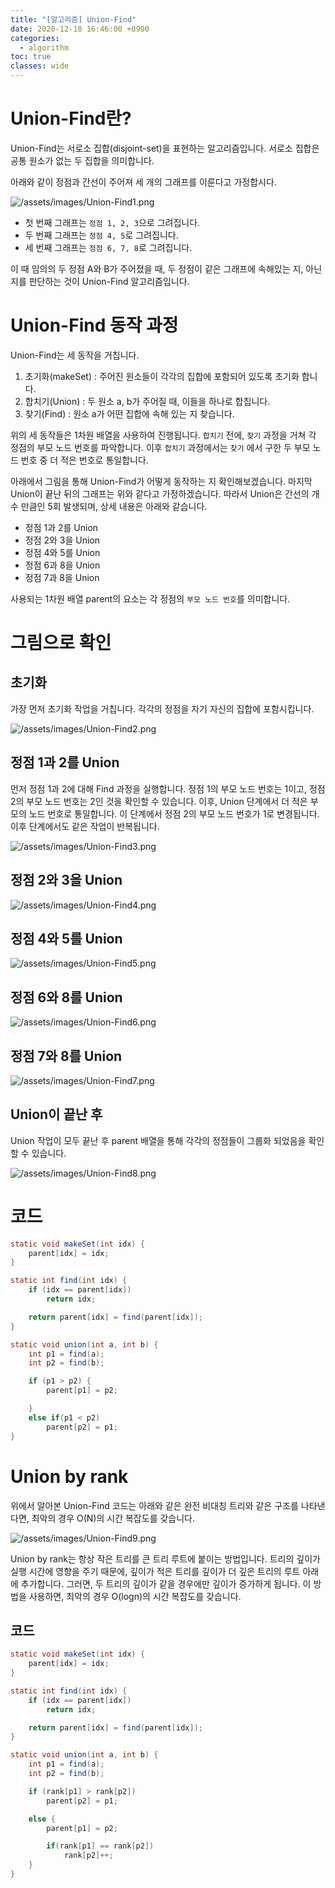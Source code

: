 ```yaml
---
title: "[알고리즘] Union-Find"
date: 2020-12-18 16:46:00 +0900
categories:
  - algorithm
toc: true
classes: wide
---
```


# Union-Find란?

Union-Find는 서로소 집합(disjoint-set)을 표현하는 알고리즘입니다. 서로소 집합은 공통 원소가 없는 두 집합을 의미합니다.

아래와 같이 정점과 간선이 주어져 세 개의 그래프를 이룬다고 가정합시다.

![/assets/images/Union-Find1.png](/assets/images/Union-Find1.png)

- 첫 번째 그래프는 `정점 1, 2, 3`으로 그려집니다.
- 두 번째 그래프는 `정점 4, 5`로 그려집니다.
- 세 번째 그래프는 `정점 6, 7, 8`로 그려집니다.

이 때 임의의 두 정점 A와 B가 주어졌을 때, 두 정점이 같은 그래프에 속해있는 지, 아닌지를 판단하는 것이 Union-Find 알고리즘입니다.

# Union-Find 동작 과정

Union-Find는 세 동작을 거칩니다.

1. 초기화(makeSet) : 주어진 원소들이 각각의 집합에 포함되어 있도록 초기화 합니다.
2. 합치기(Union) : 두 원소 a, b가 주어질 때, 이들을 하나로 합칩니다.
3. 찾기(Find) : 원소 a가 어떤 집합에 속해 있는 지 찾습니다.

위의 세 동작들은 1차원 배열을 사용하여 진행됩니다. `합치기` 전에, `찾기` 과정을 거쳐 각 정점의 부모 노드 번호를 파악합니다. 이후 `합치기` 과정에서는 `찾기` 에서 구한 두 부모 노드 번호 중 더 적은 번호로 통일합니다.

아래에서 그림을 통해 Union-Find가 어떻게 동작하는 지 확인해보겠습니다. 마지막 Union이 끝난 뒤의 그래프는 위와 같다고 가정하겠습니다. 따라서 Union은 간선의 개수 만큼인 5회 발생되며, 상세 내용은 아래와 같습니다.

- 정점 1과 2를 Union
- 정점 2와 3을 Union
- 정점 4와 5를 Union
- 정점 6과 8을 Union
- 정점 7과 8을 Union

사용되는 1차원 배열 parent의 요소는 각 정점의 `부모 노드 번호`를 의미합니다.

# 그림으로 확인

## 초기화

가장 먼저 초기화 작업을 거칩니다. 각각의 정점을 자기 자신의 집합에 포함시킵니다.

![/assets/images/Union-Find2.png](/assets/images/Union-Find2.png)

## 정점 1과 2를 Union

먼저 정점 1과 2에 대해 Find 과정을 실행합니다. 정점 1의 부모 노드 번호는 1이고, 정점 2의 부모 노드 번호는 2인 것을 확인할 수 있습니다. 이후, Union 단계에서 더 적은 부모의 노드 번호로 통일합니다. 이 단계에서 정점 2의 부모 노드 번호가 1로 변경됩니다. 이후 단계에서도 같은 작업이 반복됩니다.

![/assets/images/Union-Find3.png](/assets/images/Union-Find3.png)

## 정점 2와 3을 Union

![/assets/images/Union-Find4.png](/assets/images/Union-Find4.png)

## 정점 4와 5를 Union

![/assets/images/Union-Find5.png](/assets/images/Union-Find5.png)

## 정점 6와 8를 Union

![/assets/images/Union-Find6.png](/assets/images/Union-Find6.png)

## 정점 7와 8를 Union

![/assets/images/Union-Find7.png](/assets/images/Union-Find7.png)

## Union이 끝난 후

Union 작업이 모두 끝난 후 parent 배열을 통해 각각의 정점들이 그룹화 되었음을 확인할 수 있습니다.

![/assets/images/Union-Find8.png](/assets/images/Union-Find8.png)

# 코드

```java
static void makeSet(int idx) {
	parent[idx] = idx;
}

static int find(int idx) {
	if (idx == parent[idx])
		return idx;

	return parent[idx] = find(parent[idx]);
}

static void union(int a, int b) {
	int p1 = find(a);
	int p2 = find(b);

	if (p1 > p2) {
		parent[p1] = p2;

	}
	else if(p1 < p2)
		parent[p2] = p1;
}
```

# Union by rank

위에서 알아본 Union-Find 코드는 아래와 같은 완전 비대칭 트리와 같은 구조를 나타낸다면, 최악의 경우 O(N)의 시간 복잡도를 갖습니다.

![/assets/images/Union-Find9.png](/assets/images/Union-Find9.png)

Union by rank는 항상 작은 트리를 큰 트리 루트에 붙이는 방법입니다. 트리의 깊이가 실행 시간에 영향을 주기 때문에, 깊이가 적은 트리를 깊이가 더 깊은 트리의 루트 아래에 추가합니다. 그러면, 두 트리의 깊이가 같을 경우에만 깊이가 증가하게 됩니다. 이 방법을 사용하면, 최악의 경우 O(logn)의 시간 복잡도를 갖습니다.

## 코드

```java
static void makeSet(int idx) {
	parent[idx] = idx;
}

static int find(int idx) {
	if (idx == parent[idx])
		return idx;

	return parent[idx] = find(parent[idx]);
}

static void union(int a, int b) {
	int p1 = find(a);
	int p2 = find(b);

	if (rank[p1] > rank[p2])
		parent[p2] = p1;

	else {
		parent[p1] = p2;

		if(rank[p1] == rank[p2])
			rank[p2]++;
	}
}
```
